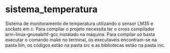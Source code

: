 # sistema_temperatura
Sistema de monitoramento de temperatura utilizando o sensor LM35 e sockets em c.
Para compilar o projeto necessita ter o cross compilador arm-linux-gnueabihf-gcc instalado na máquina.
Para compilar só basta executar o comando make no terminal, os executaveis encontram-se na pasta bin, os códigos estão na pasta src e as bibliotecas estão na pasta inc.
